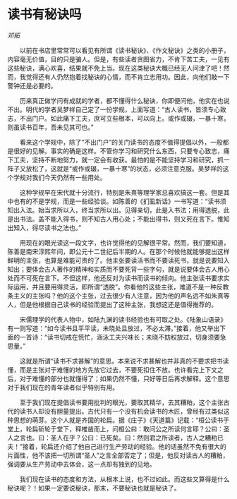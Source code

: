# 读书有秘诀吗

*邓拓*

　　以前在书店里常常可以看见有所谓《读书秘诀》、《作文秘诀》之类的小册子，内容毫无价值，目的只是骗人。但是，有些读者贪图省力，不肯下苦工夫，一见有这些秘诀，满心欢喜，结果就不免上当。现在这类秘诀大概已经无人问津了吧！然而，我觉得还有人仍然抱着找秘诀的心情，而不肯立志用功。因此，向他们敲一下警钟还是必要的。

　　历来真正做学问有成就的学者，都不懂得什么秘诀，你即便问他，他实在也说不出。明代的学者吴梦祥自己定了一份学规，上面写道：“古人读书，皆须专心致志，不出门户。如此痛下工夫，庶可立些根本，可以向上。或作或辍，一暴十寒，则虽读书百年，吾未见其可也。”

　　看来这个学规中，除了“不出门户”的关门读书的态度不值得提倡以外，一般都是很好的见解。事实的确是这样。不管你学习和研究什么东西，只要专心致志，痛下工夫，坚持不断地努力，就一定会有收获。最怕的是不能坚持学习和研究，抓一阵子又放松了，这就是“或作或辍，一暴十寒”的状态，必须注意克服。吴梦祥的这个学规对我们今天仍然有一些用处。

　　这种学规早在宋代就十分流行，特别是朱熹等理学家总喜欢搞这一套。但是其中也有的不是学规，而是一些经验谈。如陈善的《扪虱新话》一书写道：“读书须知出入法。始当求所以入，终当求所以出。见得亲切，此是入书法；用得透脱，此是出书法。盖不能入得书，则不知古人用心处；不能出得书，则又死在言下。惟知出知入，得尽读书之法也。”

　　用现在的眼光读这一段文字，也许觉得他的见解很平常。然而，我们要知道，陈善是南宋淳熙年间，即公元十二世纪后半期的人。在那个时候他就能够提出这样鲜明的主张，也算是难能可贵的了。他主张要读活书而不要读死书，就是说要知入知出；要体会古人著作的精神和实质而不要死背一些字句，就是说要体会古人用心处而不可死在言下。不但这样，他还反对为读书而读书的倾向。他主张读书要求实际运用，并且要用得灵活，即所谓“透脱”。你看他的这些主张，难道不是一种反教条主义的主张吗？他的这个主张，过去很少有人注意，因为他的声名远不如朱熹等人，但是他根据自己读书的经验而提出了这种主张，我想这还是值得推荐的。

　　宋儒理学的代表人物中，如陆九渊的读书经验也有可取之处。《陆象山语录》有一则写道：“如今读书且平平读，未晓处且放过，不必太滞。”接着，他又举出下面的一首诗：“读书切戒在慌忙，涵泳工夫兴味长；未晓不妨权放过，切身须要急思量。”

　　这就是所谓“读书不求甚解”的意思。本来说不求甚解也并非真的不要求把书读懂，而是主张对于难懂的地方先放它过去，不要死扣住不放。也许看完上下文之后，对于难懂的部分也就懂得了；如果仍然不懂，只好等日后再求解释。这个意思对于我们现在的青年读者似乎特别有用。

　　至于我们现在提倡读书要用批判的眼光，要取其精华，去其糟粕，这个主张古代的读书人却没有胆量提出。古代只有一个没有机会读书的木匠，曾经有过类似这种思想的萌芽。这个人就是齐国的轮扁。据《庄子》《天道篇》记载：“桓公读书于堂上，轮扁斫轮于堂下，释椎凿而上，问桓公曰：敢问公之所读何言耶？公曰：圣人之言也。曰：圣人在乎？公曰：已死矣。曰：然则君之所读者，古人之糟粕已夫！”接着，轮扁还介绍了他自己进行生产劳动的经验。他的话虽然不免有很大的片面性，他不该把一切所谓“圣人”之言全部否定了；但是，他反对读古人的糟粕，强调要从生产劳动中去体会，这一点却有独到的见地。

　　我们现在读书的态度和方法，从根本上说，也不过如此。而这些又算得是什么秘诀呢？！如果一定要说秘诀，那末，不要秘诀也就是秘诀了。